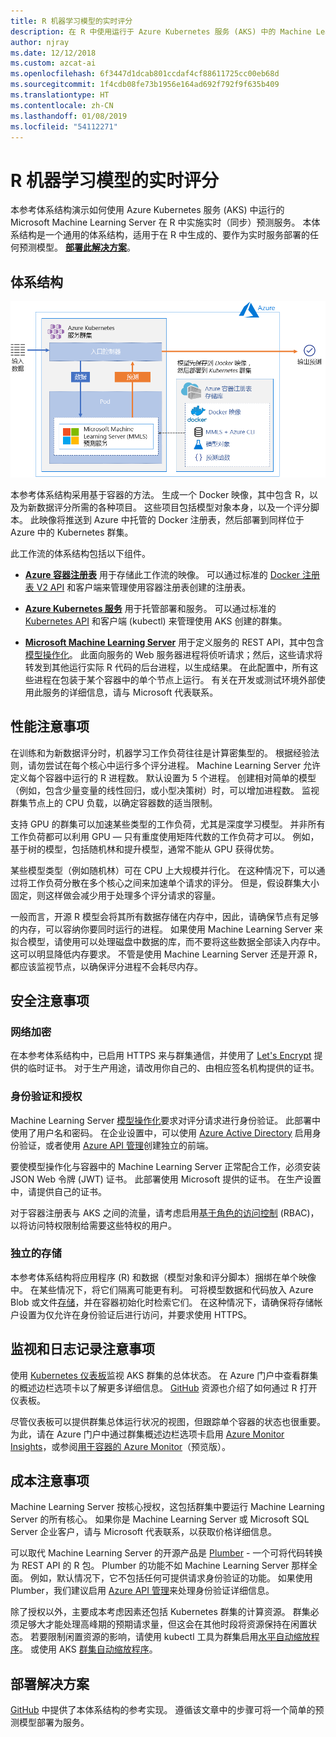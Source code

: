 ```yaml
---
title: R 机器学习模型的实时评分
description: 在 R 中使用运行于 Azure Kubernetes 服务 (AKS) 中的 Machine Learning Server 实现实时预测服务。
author: njray
ms.date: 12/12/2018
ms.custom: azcat-ai
ms.openlocfilehash: 6f3447d1dcab801ccdaf4cf88611725cc00eb68d
ms.sourcegitcommit: 1f4cdb08fe73b1956e164ad692f792f9f635b409
ms.translationtype: HT
ms.contentlocale: zh-CN
ms.lasthandoff: 01/08/2019
ms.locfileid: "54112271"
---
```

# <a name="real-time-scoring-of-r-machine-learning-models"></a>R 机器学习模型的实时评分

本参考体系结构演示如何使用 Azure Kubernetes 服务 (AKS) 中运行的 Microsoft Machine Learning Server 在 R 中实施实时（同步）预测服务。 本体系结构是一个通用的体系结构，适用于在 R 中生成的、要作为实时服务部署的任何预测模型。 **[部署此解决方案][github]**。

## <a name="architecture"></a>体系结构

![Azure 上 R 机器学习模型的实时评分][0]

本参考体系结构采用基于容器的方法。 生成一个 Docker 映像，其中包含 R，以及为新数据评分所需的各种项目。 这些项目包括模型对象本身，以及一个评分脚本。 此映像将推送到 Azure 中托管的 Docker 注册表，然后部署到同样位于 Azure 中的 Kubernetes 群集。

此工作流的体系结构包括以下组件。

- **[Azure 容器注册表][acr]** 用于存储此工作流的映像。 可以通过标准的 [Docker 注册表 V2 API][docker] 和客户端来管理使用容器注册表创建的注册表。

- **[Azure Kubernetes 服务][aks]** 用于托管部署和服务。 可以通过标准的 [Kubernetes API][k-api] 和客户端 (kubectl) 来管理使用 AKS 创建的群集。

- **[Microsoft Machine Learning Server][mmls]** 用于定义服务的 REST API，其中包含[模型操作化][operationalization]。 此面向服务的 Web 服务器进程将侦听请求；然后，这些请求将转发到其他运行实际 R 代码的后台进程，以生成结果。 在此配置中，所有这些进程在包装于某个容器中的单个节点上运行。 有关在开发或测试环境外部使用此服务的详细信息，请与 Microsoft 代表联系。

## <a name="performance-considerations"></a>性能注意事项

在训练和为新数据评分时，机器学习工作负荷往往是计算密集型的。 根据经验法则，请勿尝试在每个核心中运行多个评分进程。 Machine Learning Server 允许定义每个容器中运行的 R 进程数。 默认设置为 5 个进程。 创建相对简单的模型（例如，包含少量变量的线性回归，或小型决策树）时，可以增加进程数。 监视群集节点上的 CPU 负载，以确定容器数的适当限制。

支持 GPU 的群集可以加速某些类型的工作负荷，尤其是深度学习模型。 并非所有工作负荷都可以利用 GPU &mdash; 只有重度使用矩阵代数的工作负荷才可以。 例如，基于树的模型，包括随机林和提升模型，通常不能从 GPU 获得优势。

某些模型类型（例如随机林）可在 CPU 上大规模并行化。 在这种情况下，可以通过将工作负荷分散在多个核心之间来加速单个请求的评分。 但是，假设群集大小固定，则这样做会减少用于处理多个评分请求的容量。

一般而言，开源 R 模型会将其所有数据存储在内存中，因此，请确保节点有足够的内存，可以容纳你要同时运行的进程。 如果使用 Machine Learning Server 来拟合模型，请使用可以处理磁盘中数据的库，而不要将这些数据全部读入内存中。 这可以明显降低内存要求。 不管是使用 Machine Learning Server 还是开源 R，都应该监视节点，以确保评分进程不会耗尽内存。

## <a name="security-considerations"></a>安全注意事项

### <a name="network-encryption"></a>网络加密

在本参考体系结构中，已启用 HTTPS 来与群集通信，并使用了 [Let's Encrypt][encrypt] 提供的临时证书。 对于生产用途，请改用你自己的、由相应签名机构提供的证书。

### <a name="authentication-and-authorization"></a>身份验证和授权

Machine Learning Server [模型操作化][operationalization]要求对评分请求进行身份验证。 此部署中使用了用户名和密码。 在企业设置中，可以使用 [Azure Active Directory][AAD] 启用身份验证，或者使用 [Azure API 管理][API]创建独立的前端。

要使模型操作化与容器中的 Machine Learning Server 正常配合工作，必须安装 JSON Web 令牌 (JWT) 证书。 此部署使用 Microsoft 提供的证书。 在生产设置中，请提供自己的证书。

对于容器注册表与 AKS 之间的流量，请考虑启用[基于角色的访问控制][rbac] (RBAC)，以将访问特权限制给需要这些特权的用户。

### <a name="separate-storage"></a>独立的存储

本参考体系结构将应用程序 (R) 和数据（模型对象和评分脚本）捆绑在单个映像中。 在某些情况下，将它们隔离可能更有利。 可将模型数据和代码放入 Azure Blob 或文件[存储][storage]，并在容器初始化时检索它们。 在这种情况下，请确保将存储帐户设置为仅允许在身份验证后进行访问，并要求使用 HTTPS。

## <a name="monitoring-and-logging-considerations"></a>监视和日志记录注意事项

使用 [Kubernetes 仪表板][dashboard]监视 AKS 群集的总体状态。 在 Azure 门户中查看群集的概述边栏选项卡以了解更多详细信息。 [GitHub][github] 资源也介绍了如何通过 R 打开仪表板。

尽管仪表板可以提供群集总体运行状况的视图，但跟踪单个容器的状态也很重要。 为此，请在 Azure 门户中通过群集概述边栏选项卡启用 [Azure Monitor Insights][monitor]，或参阅[用于容器的 Azure Monitor][monitor-containers]（预览版）。

## <a name="cost-considerations"></a>成本注意事项

Machine Learning Server 按核心授权，这包括群集中要运行 Machine Learning Server 的所有核心。 如果你是 Machine Learning Server 或 Microsoft SQL Server 企业客户，请与 Microsoft 代表联系，以获取价格详细信息。

可以取代 Machine Learning Server 的开源产品是 [Plumber][plumber] - 一个可将代码转换为 REST API 的 R 包。 Plumber 的功能不如 Machine Learning Server 那样全面。 例如，默认情况下，它不包括任何可提供请求身份验证的功能。 如果使用 Plumber，我们建议启用 [Azure API 管理][API]来处理身份验证详细信息。

除了授权以外，主要成本考虑因素还包括 Kubernetes 群集的计算资源。 群集必须足够大才能处理高峰期的预期请求量，但这会在其他时段将资源保持在闲置状态。 若要限制闲置资源的影响，请使用 kubectl 工具为群集启用[水平自动缩放程序][autoscaler]。 或使用 AKS [群集自动缩放程序][cluster-autoscaler]。

## <a name="deploy-the-solution"></a>部署解决方案

[GitHub][github] 中提供了本体系结构的参考实现。 遵循该文章中的步骤可将一个简单的预测模型部署为服务。

<!-- links -->
[AAD]: /azure/active-directory/fundamentals/active-directory-whatis
[API]: /azure/api-management/api-management-key-concepts
[ACR]: /azure/container-registry/container-registry-intro
[AKS]: /azure/aks/intro-kubernetes
[autoscaler]: https://kubernetes.io/docs/tasks/run-application/horizontal-pod-autoscale/
[cluster-autoscaler]: /azure/aks/autoscaler
[monitor]: /azure/monitoring/monitoring-container-insights-overview
[dashboard]: /azure/aks/kubernetes-dashboard
[docker]: https://docs.docker.com/registry/spec/api/
[encrypt]: https://letsencrypt.org/
[gitHub]: https://github.com/Azure/RealtimeRDeployment
[K-API]: https://kubernetes.io/docs/reference/
[MMLS]: /machine-learning-server/what-is-machine-learning-server
[monitor-containers]: /azure/azure-monitor/insights/container-insights-overview
[operationalization]: /machine-learning-server/what-is-operationalization
[plumber]: https://www.rplumber.io
[RBAC]: /azure/role-based-access-control/overview
[storage]: /azure/storage/common/storage-introduction
[0]: ./_images/realtime-scoring-r.png

